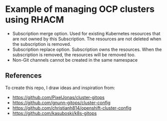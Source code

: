 # Example of managing OCP clusters using RHACM

* Subscription merge option. Used for existing Kubernetes resources that are not owned by this Subscription. The resources are not deleted when the subscription is removed.
* Subscription replace option. Subscription owns the resources. When the subscription is removed, the resources will be removed too.
* Non-Git channels cannot be created in the same namespace

## References

To create this repo, I draw ideas and inspiration from:

* https://github.com/PixelJonas/cluster-gitops
* https://github.com/gnunn-gitops/cluster-config
* https://github.com/christianh814/openshift-cluster-config
* https://github.com/kasuboski/k8s-gitops
